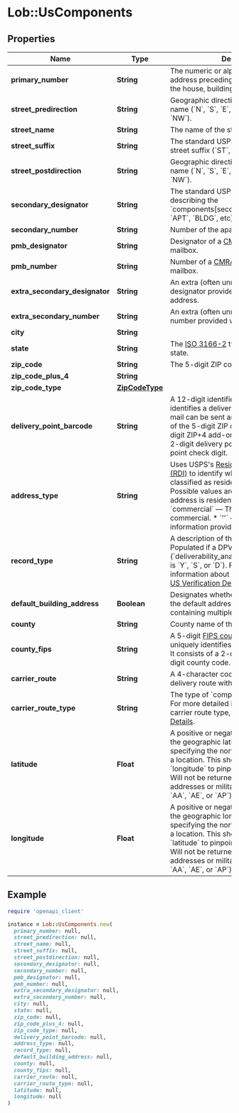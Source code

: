 # Lob::UsComponents

## Properties

| Name | Type | Description | Notes |
| ---- | ---- | ----------- | ----- |
| **primary_number** | **String** | The numeric or alphanumeric part of an address preceding the street name. Often the house, building, or PO Box number. |  |
| **street_predirection** | **String** | Geographic direction preceding a street name (&#x60;N&#x60;, &#x60;S&#x60;, &#x60;E&#x60;, &#x60;W&#x60;, &#x60;NE&#x60;, &#x60;SW&#x60;, &#x60;SE&#x60;, &#x60;NW&#x60;).  |  |
| **street_name** | **String** | The name of the street. |  |
| **street_suffix** | **String** | The standard USPS abbreviation for the street suffix (&#x60;ST&#x60;, &#x60;AVE&#x60;, &#x60;BLVD&#x60;, etc).  |  |
| **street_postdirection** | **String** | Geographic direction following a street name (&#x60;N&#x60;, &#x60;S&#x60;, &#x60;E&#x60;, &#x60;W&#x60;, &#x60;NE&#x60;, &#x60;SW&#x60;, &#x60;SE&#x60;, &#x60;NW&#x60;).  |  |
| **secondary_designator** | **String** | The standard USPS abbreviation describing the &#x60;components[secondary_number]&#x60; (&#x60;STE&#x60;, &#x60;APT&#x60;, &#x60;BLDG&#x60;, etc).  |  |
| **secondary_number** | **String** | Number of the apartment/unit/etc.  |  |
| **pmb_designator** | **String** | Designator of a [CMRA-authorized](https://en.wikipedia.org/wiki/Commercial_mail_receiving_agency) private mailbox.  |  |
| **pmb_number** | **String** | Number of a [CMRA-authorized](https://en.wikipedia.org/wiki/Commercial_mail_receiving_agency) private mailbox.  |  |
| **extra_secondary_designator** | **String** | An extra (often unnecessary) secondary designator provided with the input address.  |  |
| **extra_secondary_number** | **String** | An extra (often unnecessary) secondary number provided with the input address.  |  |
| **city** | **String** |  |  |
| **state** | **String** | The [ISO 3166-2](https://en.wikipedia.org/wiki/ISO_3166-2) two letter code for the state.  |  |
| **zip_code** | **String** | The 5-digit ZIP code |  |
| **zip_code_plus_4** | **String** |  |  |
| **zip_code_type** | [**ZipCodeType**](ZipCodeType.md) |  |  |
| **delivery_point_barcode** | **String** | A 12-digit identifier that uniquely identifies a delivery point (location where mail can be sent and received). It consists of the 5-digit ZIP code (&#x60;zip_code&#x60;), 4-digit ZIP+4 add-on (&#x60;zip_code_plus_4&#x60;), 2-digit delivery point, and 1-digit delivery point check digit.  |  |
| **address_type** | **String** | Uses USPS&#39;s [Residential Delivery Indicator (RDI)](https://www.usps.com/nationalpremieraccounts/rdi.htm) to identify whether an address is classified as residential or business. Possible values are: * &#x60;residential&#x60; –– The address is residential or a PO Box. * &#x60;commercial&#x60; –– The address is commercial. * &#x60;&#39;&#39;&#x60; –– Not enough information provided to be determined.  |  |
| **record_type** | **String** | A description of the type of address. Populated if a DPV match is made (&#x60;deliverability_analysis[dpv_confirmation]&#x60; is &#x60;Y&#x60;, &#x60;S&#x60;, or &#x60;D&#x60;). For more detailed information about each record type, see [US Verification Details](#tag/US-Verification-Types).  |  |
| **default_building_address** | **Boolean** | Designates whether or not the address is the default address for a building containing multiple delivery points.  |  |
| **county** | **String** | County name of the address city. |  |
| **county_fips** | **String** | A 5-digit [FIPS county code](https://en.wikipedia.org/wiki/FIPS_county_code) which uniquely identifies &#x60;components[county]&#x60;. It consists of a 2-digit state code and a 3-digit county code.  |  |
| **carrier_route** | **String** | A 4-character code assigned to a mail delivery route within a ZIP code.  |  |
| **carrier_route_type** | **String** | The type of &#x60;components[carrier_route]&#x60;. For more detailed information about each carrier route type, see [US Verification Details](#tag/US-Verification-Types).  |  |
| **latitude** | **Float** | A positive or negative decimal indicating the geographic latitude of the address, specifying the north-to-south position of a location. This should be used with &#x60;longitude&#x60; to pinpoint locations on a map. Will not be returned for undeliverable addresses or military addresses (state is &#x60;AA&#x60;, &#x60;AE&#x60;, or &#x60;AP&#x60;).  | [optional] |
| **longitude** | **Float** | A positive or negative decimal indicating the geographic longitude of the address, specifying the north-to-south position of a location. This should be used with &#x60;latitude&#x60; to pinpoint locations on a map. Will not be returned for undeliverable addresses or military addresses (state is &#x60;AA&#x60;, &#x60;AE&#x60;, or &#x60;AP&#x60;).  | [optional] |

## Example

```ruby
require 'openapi_client'

instance = Lob::UsComponents.new(
  primary_number: null,
  street_predirection: null,
  street_name: null,
  street_suffix: null,
  street_postdirection: null,
  secondary_designator: null,
  secondary_number: null,
  pmb_designator: null,
  pmb_number: null,
  extra_secondary_designator: null,
  extra_secondary_number: null,
  city: null,
  state: null,
  zip_code: null,
  zip_code_plus_4: null,
  zip_code_type: null,
  delivery_point_barcode: null,
  address_type: null,
  record_type: null,
  default_building_address: null,
  county: null,
  county_fips: null,
  carrier_route: null,
  carrier_route_type: null,
  latitude: null,
  longitude: null
)
```

